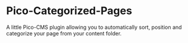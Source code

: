 # Pico-Categorized-Pages
A little Pico-CMS plugin allowing you to automatically sort, position and categorize your page from your content folder.
